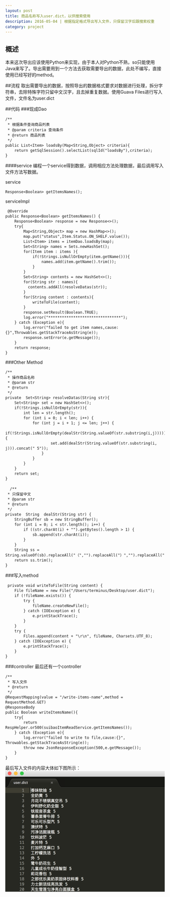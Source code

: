 ```yaml
---
layout: post
title: 商品名称写入user.dict，以供搜索使用
description: 2016-05-04 | 根据指定格式导出写入文件，只保留汉字后跟搜索权重
category: project
---
```


## 概述
本来这次导出应该使用Python来实现，由于本人对Python不熟，so只能使用Java来写了。导出需要用到一个方法去获取需要导出的数据，此处不编写，直接使用已经写好的method。

##流程
取出需要导出的数据，按照导出的数据格式要求对数据进行处理，拆分字符串，去除特殊字符只留中文汉字，且去掉重复数据。使用Guava Files进行写入文件，文件名为user.dict

##代码
###现成Dao

	/**
     * 根据条件查询商品列表
     * @param criteria 查询条件
     * @return 商品列表
     */
	public List<Item> loadsBy(Map<String,Object> criteria){
		return getSqlSession().selectList(sqlId("loadsBy"),criteria);
	}


####service
编程一个service得到数据，调用相应方法处理数据，最后调用写入文件方法写数据。

service

	Response<Boolean> getItemsNames();

serviceImpl

	 @Override
    public Response<Boolean> getItemsNames() {
        Response<Boolean> response = new Response<>();
        try{
            Map<String,Object> map = new HashMap<>();
            map.put("status",Item.Status.ON_SHELF.value());
            List<Item> items = itemDao.loadsBy(map);
            Set<String> names = Sets.newHashSet();
            for(Item item : items ){
                if(!Strings.isNullOrEmpty(item.getName())){
                    names.add(item.getName().trim());
                }
            }
            Set<String> contents = new HashSet<>();
            for(String str : names){
              contents.addAll(resolveDatas(str));
            }
            for(String content : contents){
                writeToFile(content);
            }
            response.setResult(Boolean.TRUE);
            log.error("********************************");
        } catch (Exception e){
            log.error("failed to get item names,cause:{}",Throwables.getStackTraceAsString(e));
            response.setError(e.getMessage());
        }
        return response;
    }

###Other Method

	/**
     * 操作商品名称
     * @param str
     * @return
     */
    private  Set<String> resolveDatas(String str){
        Set<String> set = new HashSet<>();
        if(!Strings.isNullOrEmpty(str)){
            int len = str.length();
            for (int i = 0; i < len; i++) {
                for (int j = i + 1; j <= len; j++) {
                    if(!Strings.isNullOrEmpty(dealStr(String.valueOf(str.substring(i,j))))) {
                        set.add(dealStr(String.valueOf(str.substring(i, j))).concat(" 5"));
                    }
                }
            }
        }
        return set;
    }

	  /**
     * 只保留中文
     * @param str
     * @return
     */
    private  String  dealStr(String str) {
        StringBuffer sb = new StringBuffer();
        for (int i = 0; i < str.length(); i++) {
            if ((str.charAt(i) + "").getBytes().length > 1) {
                sb.append(str.charAt(i));
            }
        }
        String ss = String.valueOf(sb).replaceAll("（","").replaceAll("）","").replaceAll("【","").replaceAll("】","");
        return ss.trim();
    }



###写入method

	 private void writeToFile(String content) {
        File fileName = new File("/Users/terminus/Desktop/user.dict");
        if (!fileName.exists()) {
            try {
                fileName.createNewFile();
            } catch (IOException e) {
                e.printStackTrace();
            }
        }
        try {
            Files.append(content + "\r\n", fileName, Charsets.UTF_8);
        } catch (IOException e) {
            e.printStackTrace();
        }
    }

###controller
最后还有一个controller

	/**
     * 写入文件
     * @return
     */
    @RequestMapping(value = "/write-items-name",method = RequestMethod.GET)
    @ResponseBody
    public Boolean writeItemsName(){
        try{
            return RespHelper.or500(suibaoItemReadService.getItemsNames());
        } catch (Exception e){
            log.error("failed to write to file,cause:{}", Throwables.getStackTraceAsString(e));
            throw new JsonResponseException(500,e.getMessage());
        }
    }

最后写入文件的内容大体如下图所示：
![write to file](/images/other/write-to-file.png)











[StrongL]:    http://stronglong.me  "StrongL"
